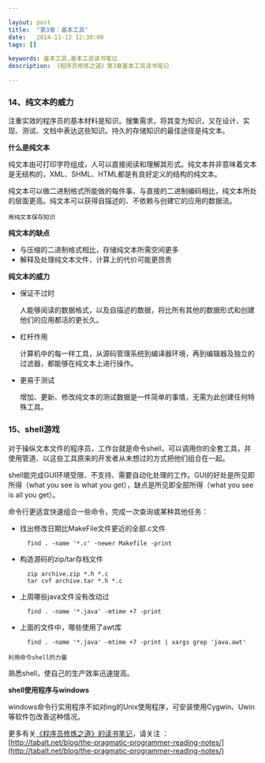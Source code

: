 ```yaml
---

layout: post
title:  "第3章：基本工具"
date:   2014-11-12 12:30:00
tags: []

keywords: 基本工具,基本工具读书笔记
description: 《程序员修炼之道》第3章基本工具读书笔记

---
```



### 14、纯文本的威力


注重实效的程序员的基本材料是知识。搜集需求，将其变为知识，又在设计、实现、测试、文档中表达这些知识。持久的存储知识的最佳途径是纯文本。

**什么是纯文本**

纯文本由可打印字符组成，人可以直接阅读和理解其形式。纯文本并非意味着文本是无结构的，XML、SHML、HTML都是有良好定义的结构的纯文本。

纯文本可以做二进制格式所能做的每件事，与直接的二进制编码相比，纯文本所处的层面更高。纯文本可以获得自描述的、不依赖与创建它的应用的数据流。


`用纯文本保存知识`

**纯文本的缺点**

* 与压缩的二进制格式相比，存储纯文本所需空间更多
* 解释及处理纯文本文件，计算上的代价可能更昂贵


**纯文本的威力**

* 保证不过时

	人能够阅读的数据格式，以及自描述的数据，将比所有其他的数据形式和创建他们的应用都活的更长久。

* 杠杆作用

	计算机中的每一样工具，从源码管理系统到编译器环境，再到编辑器及独立的过滤器，都能够在纯文本上进行操作。

* 更易于测试

	增加、更新、修改纯文本的测试数据是一件简单的事情，无需为此创建任何特殊工具。


### 15、shell游戏


对于操纵文本文件的程序员，工作台就是命令shell，可以调用你的全套工具，并使用管道、以这些工具原来的开发者从未想过的方式把他们组合在一起。

shell能完成GUI环境受限、不支持、需要自动化处理的工作。GUI的好处是所见即所得（what you see is what you get），缺点是所见即全部所得（what you see is all you get）。

命令行更适宜快速组合一些命令，完成一次查询或某种其他任务：

* 找出修改日期比MakeFile文件更近的全部.c文件

		find . -name '*.c' -newer Makefile -print

* 构造源码的zip/tar存档文件

		zip archive.zip *.h *.c
		tar cvf archive.tar *.h *.c

* 上周哪些java文件没有改动过

		find . -name '*.java' -mtime +7 -print

* 上面的文件中，哪些使用了awt库

		find . -name '*.java' -mtime +7 -print | xargs grep 'java.awt'


`利用命令shell的力量`

熟悉shell，使自己的生产效率迅速提高。


**shell使用程序与windows**

windows命令行实用程序不如对ing的Unix使用程序，可安装使用Cygwin、Uwin等软件包改善这种情况。












更多有关[《程序员修炼之道》的读书笔记](http://tabalt.net/blog/the-pragmatic-programmer-reading-notes/)，请关注 ：  
[http://tabalt.net/blog/the-pragmatic-programmer-reading-notes/](http://tabalt.net/blog/the-pragmatic-programmer-reading-notes/)